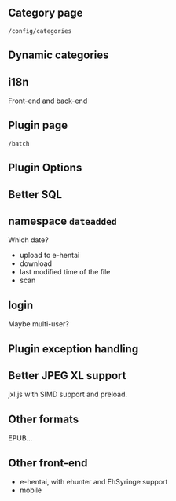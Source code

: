 ## Category page
`/config/categories`

## Dynamic categories

## i18n
Front-end and back-end

## Plugin page
`/batch`

## Plugin Options

## Better SQL

## namespace `dateadded`
Which date?
- upload to e-hentai
- download
- last modified time of the file
- scan

## login
Maybe multi-user?

## Plugin exception handling

## Better JPEG XL support
jxl.js with SIMD support and preload.

## Other formats
EPUB...

## Other front-end
- e-hentai, with ehunter and EhSyringe support
- mobile
